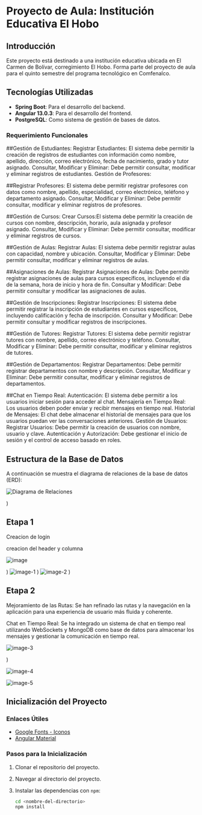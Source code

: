 # Proyecto de Aula: Institución Educativa El Hobo

## Introducción

Este proyecto está destinado a una institución educativa ubicada en El Carmen de Bolívar, corregimiento El Hobo. Forma parte del proyecto de aula para el quinto semestre del programa tecnológico en Comfenalco.

## Tecnologías Utilizadas

- **Spring Boot**: Para el desarrollo del backend.
- **Angular 13.0.3**: Para el desarrollo del frontend.
- **PostgreSQL**: Como sistema de gestión de bases de datos.


### Requerimiento Funcionales

##Gestión de Estudiantes:
Registrar Estudiantes: El sistema debe permitir la creación de registros de estudiantes con información como nombre, apellido, dirección, correo electrónico, fecha de nacimiento, grado y tutor asignado.
Consultar, Modificar y Eliminar: Debe permitir consultar, modificar y eliminar registros de estudiantes.
Gestión de Profesores:

##Registrar Profesores:
El sistema debe permitir registrar profesores con datos como nombre, apellido, especialidad, correo electrónico, teléfono y departamento asignado.
Consultar, Modificar y Eliminar: Debe permitir consultar, modificar y eliminar registros de profesores.

##Gestión de Cursos:
Crear Cursos:El sistema debe permitir la creación de cursos con nombre, descripción, horario, aula asignada y profesor asignado.
Consultar, Modificar y Eliminar: Debe permitir consultar, modificar y eliminar registros de cursos.

##Gestión de Aulas:
Registrar Aulas: El sistema debe permitir registrar aulas con capacidad, nombre y ubicación.
Consultar, Modificar y Eliminar: Debe permitir consultar, modificar y eliminar registros de aulas.

##Asignaciones de Aulas:
Registrar Asignaciones de Aulas: Debe permitir registrar asignaciones de aulas para cursos específicos, incluyendo el día de la semana, hora de inicio y hora de fin.
Consultar y Modificar: Debe permitir consultar y modificar las asignaciones de aulas.

##Gestión de Inscripciones:
Registrar Inscripciones: El sistema debe permitir registrar la inscripción de estudiantes en cursos específicos, incluyendo calificación y fecha de inscripción.
Consultar y Modificar: Debe permitir consultar y modificar registros de inscripciones.

##Gestión de Tutores:
Registrar Tutores: El sistema debe permitir registrar tutores con nombre, apellido, correo electrónico y teléfono.
Consultar, Modificar y Eliminar: Debe permitir consultar, modificar y eliminar registros de tutores.

##Gestión de Departamentos:
Registrar Departamentos: Debe permitir registrar departamentos con nombre y descripción.
Consultar, Modificar y Eliminar: Debe permitir consultar, modificar y eliminar registros de departamentos.

##Chat en Tiempo Real:
Autenticación: El sistema debe permitir a los usuarios iniciar sesión para acceder al chat.
Mensajería en Tiempo Real: Los usuarios deben poder enviar y recibir mensajes en tiempo real.
Historial de Mensajes: El chat debe almacenar el historial de mensajes para que los usuarios puedan ver las conversaciones anteriores.
Gestión de Usuarios:
Registrar Usuarios: Debe permitir la creación de usuarios con nombre, usuario y clave.
Autenticación y Autorización: Debe gestionar el inicio de sesión y el control de acceso basado en roles.




## Estructura de la Base de Datos

A continuación se muestra el diagrama de relaciones de la base de datos (ERD):

![Diagrama de Relaciones](https://github.com/user-attachments/assets/3434e7ef-b768-42d8-bbb0-7be06b31a163)

)

## Etapa 1 

Creacion de login

creacion del header y columna 

![image](https://github.com/user-attachments/assets/1d577462-e3ef-487f-bc86-b4943ae4449a)

)
![image-1](https://github.com/user-attachments/assets/f08e4402-1512-451a-8d6c-4e8eaf6950ea)
)
![image-2](https://github.com/user-attachments/assets/033efc0e-0cd8-47b5-b0e5-4c6833cf3258)
)

## Etapa 2



Mejoramiento de las Rutas: Se han refinado las rutas y la navegación en la aplicación para una experiencia de usuario más fluida y coherente.

Chat en Tiempo Real: Se ha integrado un sistema de chat en tiempo real utilizando WebSockets y MongoDB como base de datos para almacenar los mensajes y gestionar la comunicación en tiempo real.

![image-3](https://github.com/user-attachments/assets/de6b66ce-555c-4edf-a6d7-a002a5657a95)

)


![image-4](https://github.com/user-attachments/assets/ec0a765b-160b-4be9-bd53-10b894311a2e)

![image-5](https://github.com/user-attachments/assets/308422b3-a353-408b-a556-38e0096f7cb0)



## Inicialización del Proyecto

### Enlaces Útiles

- [Google Fonts - Iconos](https://fonts.google.com/icons)
- [Angular Material](https://material.angular.io/)

### Pasos para la Inicialización

1. Clonar el repositorio del proyecto.
2. Navegar al directorio del proyecto.
3. Instalar las dependencias con `npm`:

   ```bash
   cd <nombre-del-directorio>
   npm install
